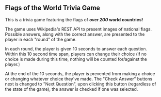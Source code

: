 ## Flags of the World Trivia Game

This is a trivia game featuring the flags of **_over 200_ world countries!**

The game uses Wikipedia's REST API to present images of national flags. Possible answers, along with the correct answer, are presented to the player in each "round" of the game.

In each round, the player is given 10 seconds to answer each question. Within this 10 second time span, players can change their choice (if no choice is made during this time, nothing will be counted for/against the player.)

At the end of the 10 seconds, the player is prevented from making a choice or changing whatever choice they've made. The "Check Answer" buttons next is changed to "Next Question", upon clicking this button (regardless of the state of the game), the answer is checked if one was selected.

